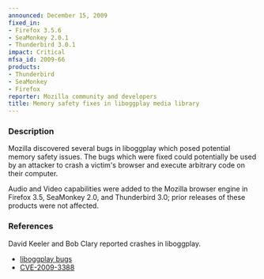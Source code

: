 ```yaml
---
announced: December 15, 2009
fixed_in:
- Firefox 3.5.6
- SeaMonkey 2.0.1
- Thunderbird 3.0.1
impact: Critical
mfsa_id: 2009-66
products:
- Thunderbird
- SeaMonkey
- Firefox
reporter: Mozilla community and developers
title: Memory safety fixes in liboggplay media library
---
```


<h3>Description</h3>

<p>Mozilla discovered several bugs in liboggplay which posed potential
memory safety issues.  The bugs which were fixed could potentially be
used by an attacker to crash a victim's browser and execute arbitrary
code on their computer.</p>

<p class="note">Audio and Video capabilities were added to the Mozilla browser
engine in Firefox 3.5, SeaMonkey 2.0, and Thunderbird 3.0; prior releases of
these products were not affected.</p>


<h3>References</h3>

<p>David Keeler and Bob Clary reported crashes in liboggplay.</p>
<ul>
  <li><a href="https://bugzilla.mozilla.org/buglist.cgi?bug_id=504843,523816">liboggplay bugs</a></li>
  <li><a class="ex-ref" href="http://cve.mitre.org/cgi-bin/cvename.cgi?name=CVE-2009-3388">CVE-2009-3388</a></li>
</ul>




